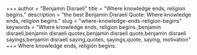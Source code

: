+++
author = "Benjamin Disraeli"
title = "Where knowledge ends, religion begins."
description = "the best Benjamin Disraeli Quote: Where knowledge ends, religion begins."
slug = "where-knowledge-ends-religion-begins"
keywords = "Where knowledge ends, religion begins.,benjamin disraeli,benjamin disraeli quotes,benjamin disraeli quote,benjamin disraeli sayings,benjamin disraeli saying,quotes, sayings,quote, saying, motivation"
+++
Where knowledge ends, religion begins.
